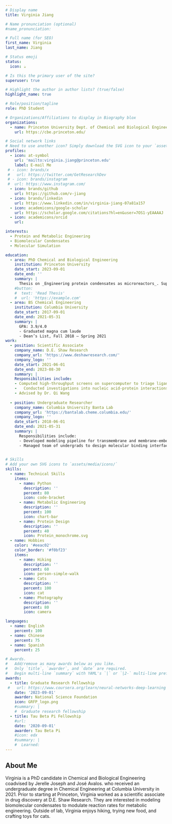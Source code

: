 ```yaml
---
# Display name
title: Virginia Jiang

# Name pronunciation (optional)
#name_pronunciation: 

# Full name (for SEO)
first_name: Virginia 
last_name: Jiang

# Status emoji
status:
  icon: ☕️

# Is this the primary user of the site?
superuser: true

# Highlight the author in author lists? (true/false)
highlight_name: true

# Role/position/tagline
role: PhD Student

# Organizations/Affiliations to display in Biography blox
organizations:
  - name: Princeton University Dept. of Chemical and Biological Engineering
    url: https://cbe.princeton.edu/

# Social network links
# Need to use another icon? Simply download the SVG icon to your `assets/media/icons/` folder.
profiles:
  - icon: at-symbol
    url: 'mailto:virginia.jiang@princeton.edu'
    label: E-mail Me
 # - icon: brands/x
 #   url: https://twitter.com/GetResearchDev
 # - icon: brands/instagram
 #  url: https://www.instagram.com/
  - icon: brands/github
    url: https://github.com/v-jiang
  - icon: brands/linkedin
    url: https://www.linkedin.com/in/virginia-jiang-07a81a157
  - icon: academicons/google-scholar
    url: https://scholar.google.com/citations?hl=en&user=7OS1-yEAAAAJ
  - icon: academicons/orcid
    url: 

interests:
  - Protein and Metabolic Engineering
  - Biomolecular Condensates
  - Molecular Simulation

education:
  - area: PhD Chemical and Biological Engineering
    institution: Princeton University
    date_start: 2023-09-01
    date_end: ''
    summary: |
      Thesis on _Engineering protein condensates as microreactors_. Supervised by [Prof Jerelle Joseph](https://josephgroup.princeton.edu/) and [Prof José Avalos] (https://jlagroup.scholar.princeton.edu/). 
    #button:
    #  text: 'Read Thesis'
    #  url: 'https://example.com'
  - area: BS Chemical Engineering
    institution: Columbia University
    date_start: 2017-09-01
    date_end: 2021-05-31
    summary: |
      GPA: 3.9/4.0
      - Graduated magna cum laude 
      - Dean’s List, Fall 2018 – Spring 2021
work:
  - position: Scientific Associate
    company_name: D.E. Shaw Research
    company_url: 'https://www.deshawresearch.com/'
    company_logo: ''
    date_start: 2021-06-01
    date_end: 2023-08-30
    summary: |
    Responsibilities include: 
    - Computed high-throughput screens on supercomputer to triage ligands for drug discovery using molecular dynamics simulations, free energy perturbation, and other associated tools
    -	Conducted investigations into nucleic acid-protein interactions in systems like CRISPR-Cas9 through long-timescale, large-scale molecular dynamics simulations
    - Advised by Dr. Qi Wang
 
  - position: Undergraduate Researcher
    company_name: Columbia University Banta Lab
    company_url: 'https://bantalab.cheme.columbia.edu/'
    company_logo: ''
    date_start: 2018-06-01
    date_end: 2021-05-31
    summary: |
      Responsibilities include:
      - Developed modeling pipeline for transmembrane and membrane-embedded proteins that act as a biological wire to create self-regenerating batteries from iron
      - Managed team of undergrads to design molecular binding interfaces for protein purifications
 

# Skills
# Add your own SVG icons to `assets/media/icons/`
skills:
  - name: Technical Skills
    items:
      - name: Python
        description: ''
        percent: 80
        icon: code-bracket
      - name: Metabolic Engineering
        description: ''
        percent: 100
        icon: chart-bar
      - name: Protein Design
        description: ''
        percent: 40
        icon: Protein_monochrome.svg
  - name: Hobbies
    color: '#eeac02'
    color_border: '#f0bf23'
    items:
      - name: Hiking
        description: ''
        percent: 60
        icon: person-simple-walk
      - name: Cats
        description: ''
        percent: 100
        icon: cat
      - name: Photography
        description: ''
        percent: 80
        icon: camera

languages:
  - name: English
    percent: 100
  - name: Chinese
    percent: 75
  - name: Spanish
    percent: 25

# Awards.
#   Add/remove as many awards below as you like.
#   Only `title`, `awarder`, and `date` are required.
#   Begin multi-line `summary` with YAML's `|` or `|2-` multi-line prefix and indent 2 spaces below.
awards:
  - title: Graduate Research Fellowship
 #   url: https://www.coursera.org/learn/neural-networks-deep-learning
    date: '2023-09-01'
    awarder: National Science Foundation
    icon: GRFP_logo.png
    #summary: |
    #  Graduate research fellowship
  - title: Tau Beta Pi Fellowship
    #url: 
    date: '2020-09-01'
    awarder: Tau Beta Pi
    #icon: edx
    #summary: |
    #  Learned:
---
```


## About Me

Virginia is a PhD candidate in Chemical and Biological Engineering coadvised by Jerelle Joseph and José Avalos. who received an undergraduate degree in Chemical Engineering at Columbia University in 2021. Prior to starting at Princeton, Virginia worked as a scientific associate in drug discovery at D.E. Shaw Research. They are interested in modeling biomolecular condensates to modulate reaction rates for metabolic engineering. Outside of lab, Virginia enjoys hiking, trying new food, and crafting toys for cats.
